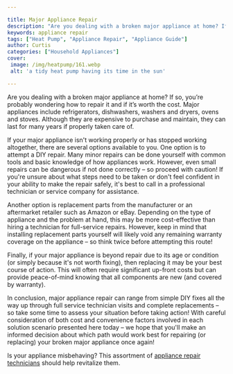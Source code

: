 ```yaml
---

title: Major Appliance Repair
description: "Are you dealing with a broken major appliance at home? If so, you’re probably wondering how to repair it and if it’s worth the cos...see more"
keywords: appliance repair
tags: ["Heat Pump", "Appliance Repair", "Appliance Guide"]
author: Curtis
categories: ["Household Appliances"]
cover: 
 image: /img/heatpump/161.webp
 alt: 'a tidy heat pump having its time in the sun'

---
```


Are you dealing with a broken major appliance at home? If so, you’re probably wondering how to repair it and if it’s worth the cost. Major appliances include refrigerators, dishwashers, washers and dryers, ovens and stoves. Although they are expensive to purchase and maintain, they can last for many years if properly taken care of.

If your major appliance isn't working properly or has stopped working altogether, there are several options available to you. One option is to attempt a DIY repair. Many minor repairs can be done yourself with common tools and basic knowledge of how appliances work. However, even small repairs can be dangerous if not done correctly – so proceed with caution! If you're unsure about what steps need to be taken or don't feel confident in your ability to make the repair safely, it's best to call in a professional technician or service company for assistance.

Another option is replacement parts from the manufacturer or an aftermarket retailer such as Amazon or eBay. Depending on the type of appliance and the problem at hand, this may be more cost-effective than hiring a technician for full-service repairs. However, keep in mind that installing replacement parts yourself will likely void any remaining warranty coverage on the appliance – so think twice before attempting this route! 

Finally, if your major appliance is beyond repair due to its age or condition (or simply because it's not worth fixing), then replacing it may be your best course of action. This will often require significant up-front costs but can provide peace-of-mind knowing that all components are new (and covered by warranty). 
 
In conclusion, major appliance repair can range from simple DIY fixes all the way up through full service technician visits and complete replacements – so take some time to assess your situation before taking action! With careful consideration of both cost and convenience factors involved in each solution scenario presented here today – we hope that you'll make an informed decision about which path would work best for repairing (or replacing) your broken major appliance once again!

Is your appliance misbehaving? This assortment of <a href="/pages/appliance-repair-technicians/">appliance repair technicians</a> should help revitalize them.